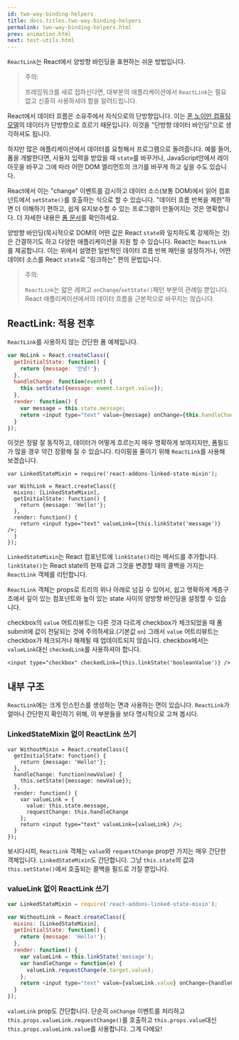 ```yaml
---
id: two-way-binding-helpers
title: docs.titles.two-way-binding-helpers
permalink: two-way-binding-helpers.html
prev: animation.html
next: test-utils.html
---
```


`ReactLink`는 React에서 양방향 바인딩을 표현하는 쉬운 방법입니다.

> 주의:
>
> 프레임워크를 새로 접하신다면, 대부분의 애플리케이션에서 `ReactLink`는 필요없고 신중히 사용하셔야 함을 알려드립니다.

React에서 데이터 흐름은 소유주에서 자식으로의 단방향입니다. 이는 [폰 노이만 컴퓨팅 모델](http://ko.wikipedia.org/wiki/%ED%8F%B0_%EB%85%B8%EC%9D%B4%EB%A7%8C_%EA%B5%AC%EC%A1%B0)의 데이터가 단방향으로 흐르기 때문입니다. 이것을 "단방향 데이터 바인딩"으로 생각하셔도 됩니다.

하지만 많은 애플리케이션에서 데이터를 요청해서 프로그램으로 돌려줍니다. 예를 들어, 폼을 개발한다면, 사용자 입력을 받았을 때 `state`를 바꾸거나, JavaScript안에서 레이아웃을 바꾸고 그에 따라 어떤 DOM 엘리먼트의 크기를 바꾸게 하고 싶을 수도 있습니다.

React에서 이는 "change" 이벤트를 감시하고 데이터 소스(보통 DOM)에서 읽어 컴포넌트에서 `setState()`를 호출하는 식으로 할 수 있습니다. "데이터 흐름 반복을 제한"하면 더 이해하기 편하고, 쉽게 유지보수할 수 있는 프로그램이 만들어지는 것은 명확합니다. 더 자세한 내용은 [폼 문서](/react/docs/forms-ko-KR.html)를 확인하세요.

양방향 바인딩(묵시적으로 DOM의 어떤 값은 React `state`와 일치하도록 강제하는 것)은 간결하기도 하고 다양한 애플리케이션을 지원 할 수 있습니다. React는 `ReactLink`를 제공합니다. 이는 위에서 설명한 일반적인 데이터 흐름 반복 패턴을 설정하거나, 어떤 데이터 소스를 React `state`로 "링크하는" 편의 문법입니다.

> 주의:
>
> `ReactLink`는 얇은 레퍼고 `onChange`/`setState()`패턴 부분의 관례일 뿐입니다. React 애플리케이션에서의 데이터 흐름을 근본적으로 바꾸지는 않습니다.

## ReactLink: 적용 전후

`ReactLink`를 사용하지 않는 간단한 폼 예제입니다.

```javascript
var NoLink = React.createClass({
  getInitialState: function() {
    return {message: '안녕!'};
  },
  handleChange: function(event) {
    this.setState({message: event.target.value});
  },
  render: function() {
    var message = this.state.message;
    return <input type="text" value={message} onChange={this.handleChange} />;
  }
});
```

이것은 정말 잘 동작하고, 데이터가 어떻게 흐르는지 매우 명확하게 보여지지만, 폼필드가 많을 경우 약간 장황해 질 수 있습니다. 타이핑을 줄이기 위해 `ReactLink`를 사용해 보겠습니다.

```javascript{4,9}
var LinkedStateMixin = require('react-addons-linked-state-mixin');

var WithLink = React.createClass({
  mixins: [LinkedStateMixin],
  getInitialState: function() {
    return {message: 'Hello!'};
  },
  render: function() {
    return <input type="text" valueLink={this.linkState('message')} />;
  }
});
```

`LinkedStateMixin`는 React 컴포넌트에 `linkState()`라는 메서드를 추가합니다. `linkState()`는 React state의 현재 값과 그것을 변경할 때의 콜백을 가지는 `ReactLink` 객체를 리턴합니다.

`ReactLink` 객체는 props로 트리의 위나 아래로 넘길 수 있어서, 쉽고 명확하게 계층구조에서 깊이 있는 컴포넌트와 높이 있는 state 사이의 양방향 바인딩을 설정할 수 있습니다.

checkbox의 `value` 어트리뷰트는 다른 것과 다르게 checkbox가 체크되었을 때 폼 submit에 값이 전달되는 것에 주의하세요.(기본값 `on`) 그래서 `value` 어트리뷰트는 checkbox가 체크되거나 해제될 때 업데이트되지 않습니다. checkbox에서는 `valueLink`대신 `checkedLink`를 사용하셔야 합니다.
```
<input type="checkbox" checkedLink={this.linkState('booleanValue')} />
```

## 내부 구조

`ReactLink`에는 크게 인스턴스를 생성하는 면과 사용하는 면이 있습니다. `ReactLink`가 얼마나 간단한지 확인하기 위해, 이 부분들을 보다 명시적으로 고쳐 봅시다.

### LinkedStateMixin 없이 ReactLink 쓰기

```javascript{5-7,9-12}
var WithoutMixin = React.createClass({
  getInitialState: function() {
    return {message: 'Hello!'};
  },
  handleChange: function(newValue) {
    this.setState({message: newValue});
  },
  render: function() {
    var valueLink = {
      value: this.state.message,
      requestChange: this.handleChange
    };
    return <input type="text" valueLink={valueLink} />;
  }
});
```

보시다시피, `ReactLink` 객체는 `value`와 `requestChange` prop만 가지는 매우 간단한 객체입니다. `LinkedStateMixin`도 간단합니다. 그냥 `this.state`의 값과 `this.setState()`에서 호출되는 콜백을 필드로 가질 뿐입니다.

### valueLink 없이 ReactLink 쓰기

```javascript
var LinkedStateMixin = require('react-addons-linked-state-mixin');

var WithoutLink = React.createClass({
  mixins: [LinkedStateMixin],
  getInitialState: function() {
    return {message: 'Hello!'};
  },
  render: function() {
    var valueLink = this.linkState('message');
    var handleChange = function(e) {
      valueLink.requestChange(e.target.value);
    };
    return <input type="text" value={valueLink.value} onChange={handleChange} />;
  }
});
```

`valueLink` prop도 간단합니다. 단순히 `onChange` 이벤트를 처리하고 `this.props.valueLink.requestChange()`를 호출하고 `this.props.value`대신 `this.props.valueLink.value`를 사용합니다. 그게 다에요!
